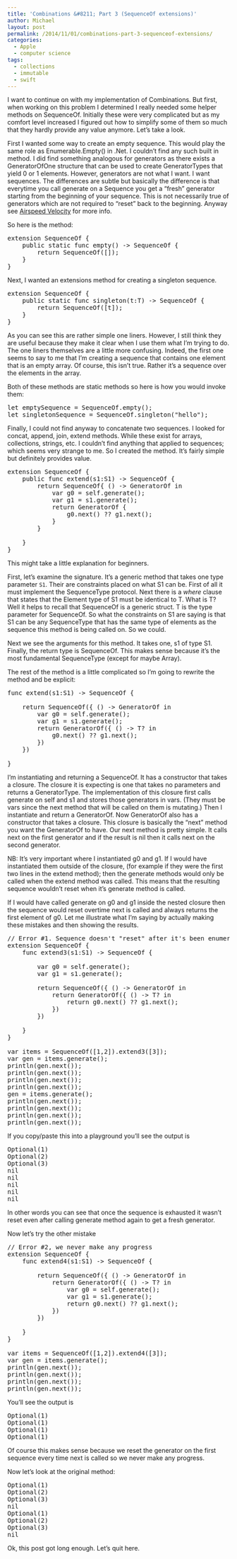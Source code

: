 ```yaml
---
title: 'Combinations &#8211; Part 3 (SequenceOf extensions)'
author: Michael
layout: post
permalink: /2014/11/01/combinations-part-3-sequenceof-extensions/
categories:
  - Apple
  - computer science
tags:
  - collections
  - immutable
  - swift
---
```

I want to continue on with my implementation of Combinations. But first, when working on this problem I determined I really needed some helper methods on SequenceOf. Initially these were very complicated but as my comfort level increased I figured out how to simplify some of them so much that they hardly provide any value anymore. Let&#8217;s take a look.

First I wanted some way to create an empty sequence. This would play the same role as Enumerable.Empty() in .Net. I couldn&#8217;t find any such built in method. I did find something analogous for generators as there exists a GeneratorOfOne structure that can be used to create GeneratorTypes that yield 0 or 1 elements. However, generators are not what I want. I want sequences. The differences are subtle but basically the difference is that everytime you call generate on a Sequence you get a &#8220;fresh&#8221; generator starting from the beginning of your sequence. This is not necessarily true of generators which are not required to &#8220;reset&#8221; back to the beginning. Anyway see [Airspeed Velocity][1] for more info. 

So here is the method:

<pre class="brush: swift; title: ; notranslate" title="">extension SequenceOf {
    public static func empty() -> SequenceOf<T> {
        return SequenceOf([]);
    }
}
</pre>

Next, I wanted an extensions method for creating a singleton sequence.

<pre class="brush: swift; title: ; notranslate" title="">extension SequenceOf {
    public static func singleton(t:T) -> SequenceOf<T> {
        return SequenceOf([t]);
    }
}
</pre>

As you can see this are rather simple one liners. However, I still think they are useful because they make it clear when I use them what I&#8217;m trying to do. The one liners themselves are a little more confusing. Indeed, the first one seems to say to me that I&#8217;m creating a sequence that contains one element that is an empty array. Of course, this isn&#8217;t true. Rather it&#8217;s a sequence over the elements in the array. 

Both of these methods are static methods so here is how you would invoke them:

<pre class="brush: swift; title: ; notranslate" title="">let emptySequence = SequenceOf<Int>.empty();
let singletonSequence = SequenceOf<String>.singleton("hello");
</pre>

Finally, I could not find anyway to concatenate two sequences. I looked for concat, append, join, extend methods. While these exist for arrays, collections, strings, etc. I couldn&#8217;t find anything that applied to sequences; which seems very strange to me. So I created the method. It&#8217;s fairly simple but definitely provides value.

<pre class="brush: swift; title: ; notranslate" title="">extension SequenceOf {
    public func extend<S1:SequenceType where S1.Generator.Element == T>(s1:S1) -> SequenceOf<T> {
        return SequenceOf{ () -> GeneratorOf<T> in
            var g0 = self.generate();
            var g1 = s1.generate();
            return GeneratorOf {
                g0.next() ?? g1.next();
            }
        }

    }
}
</pre>

This might take a little explanation for beginners. 

First, let&#8217;s examine the signature. It&#8217;s a generic method that takes one type parameter `S1`. Their are constraints placed on what S1 can be. First of all it must implement the SequenceType protocol. Next there is a *where* clause that states that the Element type of S1 must be identical to T. What is T? Well it helps to recall that SequenceOf is a generic struct. T is the type parameter for SequenceOf. So what the constraints on S1 are saying is that S1 can be any SequenceType that has the same type of elements as the sequence this method is being called on. So we could.

Next we see the arguments for this method. It takes one, s1 of type S1. Finally, the return type is SequenceOf<T>. This makes sense because it&#8217;s the most fundamental SequenceType (except for maybe Array).

The rest of the method is a little complicated so I&#8217;m going to rewrite the method and be explicit:

<pre class="brush: swift; title: ; notranslate" title="">func extend<S1:SequenceType where S1.Generator.Element == T>(s1:S1) -> SequenceOf<T> {

    return SequenceOf<T>({ () -> GeneratorOf<T> in
        var g0 = self.generate();
        var g1 = s1.generate();
        return GeneratorOf<T>({ () -> T? in
            g0.next() ?? g1.next();
        })
    })

}
</pre>

I&#8217;m instantiating and returning a SequenceOf. It has a constructor that takes a closure. The closure it is expecting is one that takes no parameters and returns a GeneratorType. The implementation of this closure first calls generate on self and s1 and stores those generators in vars. (They must be vars since the next method that will be called on them is mutating.) Then I instantiate and return a GeneratorOf. Now GeneratorOf also has a constructor that takes a closure. This closure is basically the &#8220;next&#8221; method you want the GeneratorOf to have. Our next method is pretty simple. It calls next on the first generator and if the result is nil then it calls next on the second generator.

NB: It&#8217;s very important where I instantiated g0 and g1. If I would have instantiated them outside of the closure, (for example if they were the first two lines in the extend method); then the generate methods would only be called when the extend method was called. This means that the resulting sequence wouldn&#8217;t reset when it&#8217;s generate method is called. 

If I would have called generate on g0 and g1 inside the nested closure then the sequence would reset overtime next is called and always returns the first element of g0. Let me illustrate what I&#8217;m saying by actually making these mistakes and then showing the results.

<pre class="brush: swift; title: ; notranslate" title="">// Error #1. Sequence doesn't "reset" after it's been enumerated
extension SequenceOf {
    func extend3<S1:SequenceType where S1.Generator.Element == T>(s1:S1) -> SequenceOf<T> {

        var g0 = self.generate();
        var g1 = s1.generate();

        return SequenceOf<T>({ () -> GeneratorOf<T> in
            return GeneratorOf<T>({ () -> T? in
                return g0.next() ?? g1.next();
            })
        })
        
    }
}

var items = SequenceOf([1,2]).extend3([3]);
var gen = items.generate();
println(gen.next());
println(gen.next());
println(gen.next());
println(gen.next());
gen = items.generate();
println(gen.next());
println(gen.next());
println(gen.next());
println(gen.next());
</pre>

If you copy/paste this into a playground you&#8217;ll see the output is 

<pre class="brush: plain; title: ; notranslate" title="">Optional(1)
Optional(2)
Optional(3)
nil
nil
nil
nil
nil
</pre>

In other words you can see that once the sequence is exhausted it wasn&#8217;t reset even after calling generate method again to get a fresh generator.

Now let&#8217;s try the other mistake

<pre class="brush: swift; title: ; notranslate" title="">// Error #2, we never make any progress
extension SequenceOf {
    func extend4<S1:SequenceType where S1.Generator.Element == T>(s1:S1) -> SequenceOf<T> {

        return SequenceOf<T>({ () -> GeneratorOf<T> in
            return GeneratorOf<T>({ () -> T? in
                var g0 = self.generate();
                var g1 = s1.generate();
                return g0.next() ?? g1.next();
            })
        })
        
    }
}

var items = SequenceOf([1,2]).extend4([3]);
var gen = items.generate();
println(gen.next());
println(gen.next());
println(gen.next());
println(gen.next());
</pre>

You&#8217;ll see the output is

<pre class="brush: plain; title: ; notranslate" title="">Optional(1)
Optional(1)
Optional(1)
Optional(1)
</pre>

Of course this makes sense because we reset the generator on the first sequence every time next is called so we never make any progress.

Now let&#8217;s look at the original method:

<pre class="brush: plain; title: ; notranslate" title="">Optional(1)
Optional(2)
Optional(3)
nil
Optional(1)
Optional(2)
Optional(3)
nil
</pre>

Ok, this post got long enough. Let&#8217;s quit here.

 [1]: http://airspeedvelocity.net/2014/07/28/collection-and-sequence-helpers/
